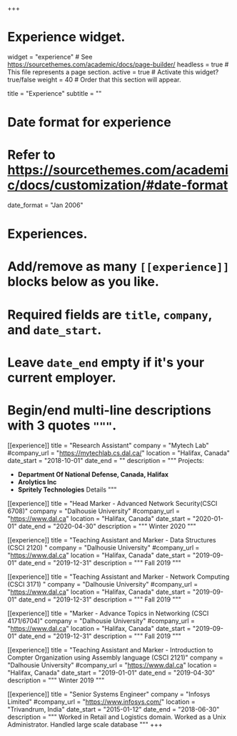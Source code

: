 +++
# Experience widget.
widget = "experience"  # See https://sourcethemes.com/academic/docs/page-builder/
headless = true  # This file represents a page section.
active = true  # Activate this widget? true/false
weight = 40  # Order that this section will appear.

title = "Experience"
subtitle = ""

# Date format for experience
#   Refer to https://sourcethemes.com/academic/docs/customization/#date-format
date_format = "Jan 2006"

# Experiences.
#   Add/remove as many `[[experience]]` blocks below as you like.
#   Required fields are `title`, `company`, and `date_start`.
#   Leave `date_end` empty if it's your current employer.
#   Begin/end multi-line descriptions with 3 quotes `"""`.
[[experience]]
  title = "Research Assistant"
  company = "Mytech Lab"
  #company_url = "https://mytechlab.cs.dal.ca/"
  location = "Halifax, Canada"
  date_start = "2018-10-01"
  date_end = ""
  description = """
  Projects: 
  
  - **Department Of National Defense, Canada, Halifax**
  - **Arolytics Inc**
  - **Spritely Technologies**
  Details
  """
  
  [[experience]]
  title = "Head Marker - Advanced Network Security(CSCI 6708)"
  company = "Dalhousie University"
  #company_url = "https://www.dal.ca"
  location = "Halifax, Canada"
  date_start = "2020-01-01"
  date_end = "2020-04-30"
  description = """
  Winter 2020
  """

[[experience]]
  title = "Teaching Assistant and Marker - Data Structures (CSCI 2120) "
  company = "Dalhousie University"
  #company_url = "https://www.dal.ca"
  location = "Halifax, Canada"
  date_start = "2019-09-01"
  date_end = "2019-12-31"
  description = """
  Fall 2019
  """
  
  [[experience]]
  title = "Teaching Assistant and Marker - Network Computing (CSCI 3171) "
  company = "Dalhousie University"
  #company_url = "https://www.dal.ca"
  location = "Halifax, Canada"
  date_start = "2019-09-01"
  date_end = "2019-12-31"
  description = """
  Fall 2019
  """

[[experience]]
  title = "Marker - Advance Topics in Networking (CSCI 4171/6704)"
  company = "Dalhousie University"
  #company_url = "https://www.dal.ca"
  location = "Halifax, Canada"
  date_start = "2019-09-01"
  date_end = "2019-12-31"
  description = """
  Fall 2019
  """
  
  [[experience]]
  title = "Teaching Assistant and Marker - Introduction to Compter Organization using Assembly language (CSCI 2121)"
  company = "Dalhousie University"
  #company_url = "https://www.dal.ca"
  location = "Halifax, Canada"
  date_start = "2019-01-01"
  date_end = "2019-04-30"
  description = """
  Winter 2019
  """
  
  [[experience]]
  title = "Senior Systems Engineer"
  company = "Infosys Limited"
  #company_url = "https://www.infosys.com/"
  location = "Trivandrum, India"
  date_start = "2015-01-12"
  date_end = "2018-06-30"
  description = """
  Worked in Retail and Logistics domain. Worked as a Unix Administrator. Handled
large scale database
  """
+++

